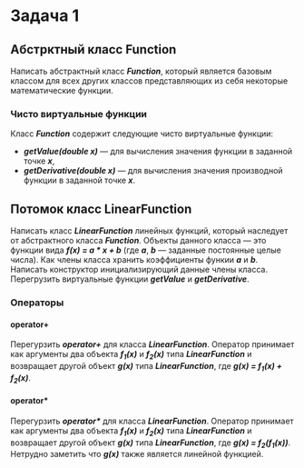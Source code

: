 # Задача 1

## Абстрктный класс Function
Написать абстрактный класс ***Function***, который является базовым классом для всех других
классов представляющих из себя некоторые математические функции.

### Чисто виртуальные функции
Класс ***Function*** содержит следующие чисто виртуальные функции:
* ***getValue(double x)*** — для вычисления значения функции в заданной точке ***x***,
* ***getDerivative(double x)*** — для вычисления значения производной функции в заданной точке ***x***.

## Потомок класс LinearFunction
Написать класс ***LinearFunction*** линейных функций, который наследует от абстрактного класса ***Function***.
Объекты данного класса — это функции вида ***f(x) = a * x + b*** (где ***a***, ***b*** — заданные постоянные целые числа).
Как члены класса хранить коэффициенты функии ***a*** и ***b***.
Написать конструктор инициализирующий данные члены класса.
Перегрузить виртуальные функции ***getValue*** и ***getDerivative***.

### Операторы

#### operator+
Перегурзить ***operator+*** для класса ***LinearFunction***.
Оператор принимает как аргументы два объекта ***f<sub>1</sub>(x)*** и ***f<sub>2</sub>(x)*** типа ***LinearFunction***
и возвращает другой объект ***g(x)*** типа ***LinearFunction***, где ***g(x) = f<sub>1</sub>(x) + f<sub>2</sub>(x)***. 

#### operator*
Перегурзить ***operator\**** для класса ***LinearFunction***.
Оператор принимает как аргументы два объекта ***f<sub>1</sub>(x)*** и ***f<sub>2</sub>(x)*** типа ***LinearFunction***
и возвращает другой объект ***g(x)*** типа ***LinearFunction***, где ***g(x) = f<sub>2</sub>(f<sub>1</sub>(x))***.
Нетрудно заметить что ***g(x)*** также является линейной функцией.

